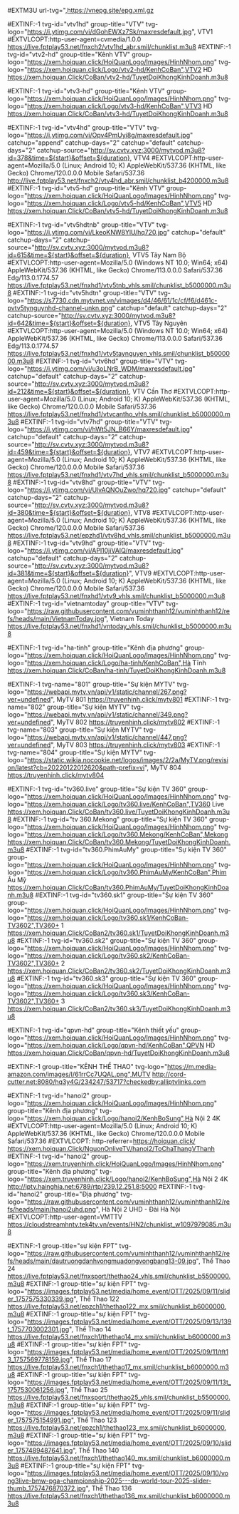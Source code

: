 #EXTM3U url-tvg=",https://vnepg.site/epg.xml.gz

#EXTINF:-1 tvg-id="vtv1hd" group-title="VTV" tvg-logo="https://i.ytimg.com/vi/dGohEWXz7Sk/maxresdefault.jpg", VTV1
#EXTVLCOPT:http-user-agent=cvmedia/1.0.0
https://live.fptplay53.net/fnxch2/vtv1hd_abr.smil/chunklist.m3u8
#EXTINF:-1 tvg-id="vtv2-hd" group-title="Kênh VTV" group-logo="https://xem.hoiquan.click/HoiQuanLogo/Images/HinhNhom.png" tvg-logo="https://xem.hoiquan.click/Logo/vtv2-hd/KenhCoBan",VTV2 HD
https://xem.hoiquan.Click/CoBan/vtv2-hd/TuyetDoiKhongKinhDoanh.m3u8

#EXTINF:-1 tvg-id="vtv3-hd" group-title="Kênh VTV" group-logo="https://xem.hoiquan.click/HoiQuanLogo/Images/HinhNhom.png" tvg-logo="https://xem.hoiquan.click/Logo/vtv3-hd/KenhCoBan",VTV3 HD
https://xem.hoiquan.Click/CoBan/vtv3-hd/TuyetDoiKhongKinhDoanh.m3u8

#EXTINF:-1 tvg-id="vtv4hd" group-title="VTV" tvg-logo="https://i.ytimg.com/vi/Opv4PmUyi8g/maxresdefault.jpg" catchup="append" catchup-days="2" catchup="default" catchup-days="2" catchup-source="http://sv.cvtv.xyz:3000/mytvod.m3u8?id=378&time=${start}&offset=${duration}, VTV4
#EXTVLCOPT:http-user-agent=Mozilla/5.0 (Linux; Android 10; K) AppleWebKit/537.36 (KHTML, like Gecko) Chrome/120.0.0.0 Mobile Safari/537.36
http://live.fptplay53.net/fnxch2/vtv4hd_abr.smil/chunklist_b4200000.m3u8
#EXTINF:-1 tvg-id="vtv5-hd" group-title="Kênh VTV" group-logo="https://xem.hoiquan.click/HoiQuanLogo/Images/HinhNhom.png" tvg-logo="https://xem.hoiquan.click/Logo/vtv5-hd/KenhCoBan",VTV5 HD
https://xem.hoiquan.Click/CoBan/vtv5-hd/TuyetDoiKhongKinhDoanh.m3u8

#EXTINF:-1 tvg-id="vtv5hdtnb" group-title="VTV" tvg-logo="https://i.ytimg.com/vi/LkeoKNW8YlU/hq720.jpg" catchup="default" catchup-days="2" catchup-source="http://sv.cvtv.xyz:3000/mytvod.m3u8?id=615&time=${start}&offset=${duration}, VTV5 Tây Nam Bộ
#EXTVLCOPT:http-user-agent=Mozilla/5.0 (Windows NT 10.0; Win64; x64) AppleWebKit/537.36 (KHTML, like Gecko) Chrome/113.0.0.0 Safari/537.36 Edg/113.0.1774.57
https://live.fptplay53.net/fnxhd1/vtv5tnb_vhls.smil/chunklist_b5000000.m3u8
#EXTINF:-1 tvg-id="vtv5hdtn" group-title="VTV" tvg-logo="https://s7730.cdn.mytvnet.vn/vimages/d4/46/61/1c/cf/f6/d461c-pvtv5tynguynhd-channel-unkn.png" catchup="default" catchup-days="2" catchup-source="http://sv.cvtv.xyz:3000/mytvod.m3u8?id=642&time=${start}&offset=${duration}, VTV5 Tây Nguyên
#EXTVLCOPT:http-user-agent=Mozilla/5.0 (Windows NT 10.0; Win64; x64) AppleWebKit/537.36 (KHTML, like Gecko) Chrome/113.0.0.0 Safari/537.36 Edg/113.0.1774.57
https://live.fptplay53.net/fnxhd1/vtv5taynguyen_vhls.smil/chunklist_b5000000.m3u8
#EXTINF:-1 tvg-id="vtv6hd" group-title="VTV" tvg-logo="https://i.ytimg.com/vi/u3oLNrB_WDM/maxresdefault.jpg" catchup="default" catchup-days="2" catchup-source="http://sv.cvtv.xyz:3000/mytvod.m3u8?id=212&time=${start}&offset=${duration}, VTV Cần Thơ
#EXTVLCOPT:http-user-agent=Mozilla/5.0 (Linux; Android 10; K) AppleWebKit/537.36 (KHTML, like Gecko) Chrome/120.0.0.0 Mobile Safari/537.36
https://live.fptplay53.net/fnxhd1/vtvcantho_vhls.smil/chunklist_b5000000.m3u8
#EXTINF:-1 tvg-id="vtv7hd" group-title="VTV" tvg-logo="https://i.ytimg.com/vi/hWt5JN_B66Y/maxresdefault.jpg" catchup="default" catchup-days="2" catchup-source="http://sv.cvtv.xyz:3000/mytvod.m3u8?id=459&time=${start}&offset=${duration}, VTV7
#EXTVLCOPT:http-user-agent=Mozilla/5.0 (Linux; Android 10; K) AppleWebKit/537.36 (KHTML, like Gecko) Chrome/120.0.0.0 Mobile Safari/537.36
https://live.fptplay53.net/fnxhd1/vtv7hd_vhls.smil/chunklist_b5000000.m3u8
#EXTINF:-1 tvg-id="vtv8hd" group-title="VTV" tvg-logo="https://i.ytimg.com/vi/UlvAQNOuZwo/hq720.jpg" catchup="default" catchup-days="2" catchup-source="http://sv.cvtv.xyz:3000/mytvod.m3u8?id=380&time=${start}&offset=${duration}, VTV8
#EXTVLCOPT:http-user-agent=Mozilla/5.0 (Linux; Android 10; K) AppleWebKit/537.36 (KHTML, like Gecko) Chrome/120.0.0.0 Mobile Safari/537.36
https://live.fptplay53.net/epzhd1/vtv8hd_vhls.smil/chunklist_b5000000.m3u8
#EXTINF:-1 tvg-id="vtv9hd" group-title="VTV" tvg-logo="https://i.ytimg.com/vi/APl10jiVAlQ/maxresdefault.jpg" catchup="default" catchup-days="2" catchup-source="http://sv.cvtv.xyz:3000/mytvod.m3u8?id=381&time=${start}&offset=${duration}", VTV9
#EXTVLCOPT:http-user-agent=Mozilla/5.0 (Linux; Android 10; K) AppleWebKit/537.36 (KHTML, like Gecko) Chrome/120.0.0.0 Mobile Safari/537.36
https://live.fptplay53.net/fnxhd1/vtv9_vhls.smil/chunklist_b5000000.m3u8
#EXTINF:-1 tvg-id="vietnamtoday" group-title="VTV" tvg-logo="https://raw.githubusercontent.com/vuminhthanh12/vuminhthanh12/refs/heads/main/VietnamToday.jpg", Vietnam Today
https://live.fptplay53.net/fnxhd1/vntoday_vhls.smil/chunklist_b5000000.m3u8

#EXTINF:-1 tvg-id="ha-tinh" group-title="Kênh địa phương" group-logo="https://xem.hoiquan.click/HoiQuanLogo/Images/HinhNhom.png" tvg-logo="https://xem.hoiquan.click/Logo/ha-tinh/KenhCoBan",Hà Tĩnh
https://xem.hoiquan.Click/CoBan/ha-tinh/TuyetDoiKhongKinhDoanh.m3u8

#EXTINF:-1 tvg-name="801" group-title="Sự kiện MYTV" tvg-logo="https://webapi.mytv.vn/api/v1/static/channel/267.png?ver=undefined", MyTV 801
https://truyenhinh.click/mytv801
#EXTINF:-1 tvg-name="802" group-title="Sự kiện MYTV" tvg-logo="https://webapi.mytv.vn/api/v1/static/channel/349.png?ver=undefined", MyTV 802 
https://truyenhinh.click/mytv802
#EXTINF:-1 tvg-name="803" group-title="Sự kiện MYTV" tvg-logo="https://webapi.mytv.vn/api/v1/static/channel/447.png?ver=undefined", MyTV 803 
https://truyenhinh.click/mytv803
#EXTINF:-1 tvg-name="804" group-title="Sự kiện MYTV" tvg-logo="https://static.wikia.nocookie.net/logos/images/2/2a/MyTV.png/revision/latest?cb=20220122012620&path-prefix=vi", MyTV 804 
https://truyenhinh.click/mytv804

#EXTINF:-1 tvg-id="tv360.live" group-title="Sự kiện TV 360" group-logo="https://xem.hoiquan.click/HoiQuanLogo/Images/HinhNhom.png" tvg-logo="https://xem.hoiquan.click/Logo/tv360.live/KenhCoBan",TV360 Live
https://xem.hoiquan.Click/CoBan/tv360.live/TuyetDoiKhongKinhDoanh.m3u8
#EXTINF:-1 tvg-id="tv 360.Mekong" group-title="Sự kiện TV 360" group-logo="https://xem.hoiquan.click/HoiQuanLogo/Images/HinhNhom.png" tvg-logo="https://xem.hoiquan.click/Logo/tv360.Mekong/KenhCoBan",Mekong
https://xem.hoiquan.Click/CoBan/tv360.Mekong/TuyetDoiKhongKinhDoanh.m3u8
#EXTINF:-1 tvg-id="tv360.PhimAuMy" group-title="Sự kiện TV 360" group-logo="https://xem.hoiquan.click/HoiQuanLogo/Images/HinhNhom.png" tvg-logo="https://xem.hoiquan.click/Logo/tv360.PhimAuMy/KenhCoBan",Phim Âu Mỹ
https://xem.hoiquan.Click/CoBan/tv360.PhimAuMy/TuyetDoiKhongKinhDoanh.m3u8
#EXTINF:-1 tvg-id="tv360.sk1" group-title="Sự kiện TV 360" group-logo="https://xem.hoiquan.click/HoiQuanLogo/Images/HinhNhom.png" tvg-logo="https://xem.hoiquan.click/Logo/tv360.sk1/KenhCoBan-TV3602",TV360+ 1
https://xem.hoiquan.Click/CoBan2/tv360.sk1/TuyetDoiKhongKinhDoanh.m3u8
#EXTINF:-1 tvg-id="tv360.sk2" group-title="Sự kiện TV 360" group-logo="https://xem.hoiquan.click/HoiQuanLogo/Images/HinhNhom.png" tvg-logo="https://xem.hoiquan.click/Logo/tv360.sk2/KenhCoBan-TV3602",TV360+ 2
https://xem.hoiquan.Click/CoBan2/tv360.sk2/TuyetDoiKhongKinhDoanh.m3u8
#EXTINF:-1 tvg-id="tv360.sk3" group-title="Sự kiện TV 360" group-logo="https://xem.hoiquan.click/HoiQuanLogo/Images/HinhNhom.png" tvg-logo="https://xem.hoiquan.click/Logo/tv360.sk3/KenhCoBan-TV3602",TV360+ 3
https://xem.hoiquan.Click/CoBan2/tv360.sk3/TuyetDoiKhongKinhDoanh.m3u8

#EXTINF:-1 tvg-id="qpvn-hd" group-title="Kênh thiết yếu" group-logo="https://xem.hoiquan.click/HoiQuanLogo/Images/HinhNhom.png" tvg-logo="https://xem.hoiquan.click/Logo/qpvn-hd/KenhCoBan",QPVN HD
https://xem.hoiquan.Click/CoBan/qpvn-hd/TuyetDoiKhongKinhDoanh.m3u8

#EXTINF:-1 group-title="KÊNH THỂ THAO" tvg-logo="https://m.media-amazon.com/images/I/61rrCc7UQAL.png",MUTV
http://cord-cutter.net:8080/hq3y4G/234247/53717?checkedby:alliptvlinks.com

#EXTINF:-1 tvg-id="hanoi2" group-logo="https://xem.hoiquan.click/HoiQuanLogo/Images/HinhNhom.png" group-title="Kênh địa phương" tvg-logo="https://xem.hoiquan.click/Logo/hanoi2/KenhBoSung",Hà Nội 2 4K
#EXTVLCOPT:http-user-agent=Mozilla/5.0 (Linux; Android 10; K) AppleWebKit/537.36 (KHTML, like Gecko) Chrome/120.0.0.0 Mobile Safari/537.36
#EXTVLCOPT: http-referrer=https://hoiquan.click/
https://xem.hoiquan.Click/NguonOnliveTV/hanoi2/ToChaThangVThanh
#EXTINF:-1 tvg-id="hanoi2" group-logo="https://xem.truyenhinh.click/HoiQuanLogo/Images/HinhNhom.png" group-title="Kênh địa phương" tvg-logo="https://xem.truyenhinh.click/Logo/hanoi2/KenhBoSung",Hà Nội 2 4K
http://iptv.hainghia.net:6789/rtp/239.12.251.8:5000
#EXTINF:-1 tvg-id="hanoi2" group-title="Địa phương" tvg-logo="https://raw.githubusercontent.com/vuminhthanh12/vuminhthanh12/refs/heads/main/hanoi2uhd.png", Hà Nội 2 UHD - Đài Hà Nội
#EXTVLCOPT:http-user-agent=VMTTV
https://cloudstreamhntv.tek4tv.vn/events/HN2/chunklist_w1097979085.m3u8

#EXTINF:-1 group-title="sự kiện FPT" tvg-logo="https://raw.githubusercontent.com/vuminhthanh12/vuminhthanh12/refs/heads/main/dautruongdanhvongmuadongvongbang13-09.jpg", Thể Thao 24
https://live.fptplay53.net/fnxsport/thethao24_vhls.smil/chunklist_b5500000.m3u8
#EXTINF:-1 group-title="sự kiện FPT" tvg-logo="https://images.fptplay53.net/media/home_event/OTT/2025/09/11/slider_1757575330339.jpg", Thể Thao 122
https://live.fptplay53.net/epzch1/thethao122_mx.smil/chunklist_b6000000.m3u8
#EXTINF:-1 group-title="sự kiện FPT" tvg-logo="https://images.fptplay53.net/media/home_event/OTT/2025/09/13/139t_1757703002301.jpg", Thể Thao 14
https://live.fptplay53.net/fnxch1/thethao14_mx.smil/chunklist_b6000000.m3u8
#EXTINF:-1 group-title="sự kiện FPT" tvg-logo="https://images.fptplay53.net/media/home_event/OTT/2025/09/11/tft13_1757569778159.jpg", Thể Thao 17
https://live.fptplay53.net/fnxch1/thethao17_mx.smil/chunklist_b6000000.m3u8
#EXTINF:-1 group-title="sự kiện FPT" tvg-logo="https://images.fptplay53.net/media/home_event/OTT/2025/09/11/13t_1757530061256.jpg", Thể Thao 25
https://live.fptplay53.net/fnxsport/thethao25_vhls.smil/chunklist_b5500000.m3u8
#EXTINF:-1 group-title="sự kiện FPT" tvg-logo="https://images.fptplay53.net/media/home_event/OTT/2025/09/11/slider_1757575154991.jpg", Thể Thao 123
https://live.fptplay53.net/epzch1/thethao123_mx.smil/chunklist_b6000000.m3u8
#EXTINF:-1 group-title="sự kiện FPT" tvg-logo="https://images.fptplay53.net/media/home_event/OTT/2025/09/10/slider_1757489487641.jpg", Thể Thao 140
https://live.fptplay53.net/fnxch1/thethao140_mx.smil/chunklist_b6000000.m3u8
#EXTINF:-1 group-title="sự kiện FPT" tvg-logo="https://images.fptplay53.net/media/home_event/OTT/2025/09/10/vong3live-bmw-pga-championship-2025---dp-world-tour-2025-slider-thumb_1757476870372.jpg", Thể Thao 136
https://live.fptplay53.net/fnxch1/thethao136_mx.smil/chunklist_b6000000.m3u8
